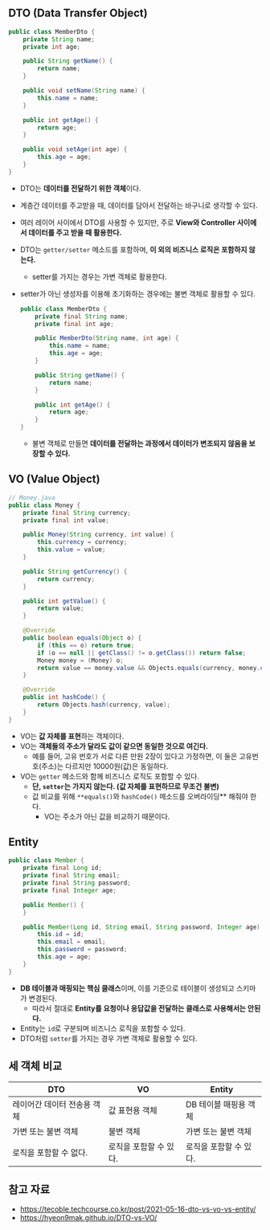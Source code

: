 ## DTO (Data Transfer Object)

```java
public class MemberDto {
    private String name;
    private int age;

    public String getName() {
        return name;
    }

    public void setName(String name) {
        this.name = name;
    }

    public int getAge() {
        return age;
    }

    public void setAge(int age) {
        this.age = age;
    }
}
```

- DTO는 **데이터를 전달하기 위한 객체**이다.
- 계층간 데이터를 주고받을 때, 데이터를 담아서 전달하는 바구니로 생각할 수 있다.
- 여러 레이어 사이에서 DTO를 사용할 수 있지만, 주로 **View와 Controller 사이에서 데이터를 주고 받을 때 활용한다.**
- DTO는 `getter/setter` 메소드를 포함하며, **이 외의 비즈니스 로직은 포함하지 않는다.**
    - setter를 가지는 경우는 가변 객체로 활용한다.
- setter가 아닌 생성자를 이용해 초기화하는 경우에는 불변 객체로 활용할 수 있다.
    
    ```java
    public class MemberDto {
        private final String name;
        private final int age;
    
        public MemberDto(String name, int age) {
            this.name = name;
            this.age = age;
        }
    
        public String getName() {
            return name;
        }
    
        public int getAge() {
            return age;
        }
    }
    ```
    
    - 불변 객체로 만들면 **데이터를 전달하는 과정에서 데이터가 변조되지 않음을 보장할 수 있다.**

## VO (Value Object)

```java
// Money.java
public class Money {
    private final String currency;
    private final int value;

    public Money(String currency, int value) {
        this.currency = currency;
        this.value = value;
    }

    public String getCurrency() {
        return currency;
    }

    public int getValue() {
        return value;
    }

    @Override
    public boolean equals(Object o) {
        if (this == o) return true;
        if (o == null || getClass() != o.getClass()) return false;
        Money money = (Money) o;
        return value == money.value && Objects.equals(currency, money.currency);
    }

    @Override
    public int hashCode() {
        return Objects.hash(currency, value);
    }
}
```

- VO는 **값 자체를 표현**하는 객체이다.
- VO는 **객체들의 주소가 달라도 값이 같으면 동일한 것으로 여긴다.**
    - 예를 들어, 고유 번호가 서로 다른 만원 2장이 있다고 가정하면, 이 둘은 고유번호(주소)는 다르지만 10000원(값)은 동일하다.
- VO는 `getter` 메소드와 함께 비즈니스 로직도 포함할 수 있다.
    - **단, `setter`는 가지지 않는다. (값 자체를 표현하므로 무조건 불변)**
    - 값 비교를 위해 `**equals()`와 `hashCode()` 메소드를 오버라이딩** 해줘야 한다.
        - VO는 주소가 아닌 값을 비교하기 때문이다.

## Entity

```java
public class Member {
    private final Long id;
    private final String email;
    private final String password;
    private final Integer age;

    public Member() {
    }

    public Member(Long id, String email, String password, Integer age) {
        this.id = id;
        this.email = email;
        this.password = password;
        this.age = age;
    }
}
```

- **DB 테이블과 매핑되는 핵심 클래스**이며, 이를 기준으로 테이블이 생성되고 스키마가 변경된다.
    - 따라서 절대로 **Entity를 요청이나 응답값을 전달하는 클래스로 사용해서는 안된다.**
- Entity는 `id`로 구분되며 비즈니스 로직을 포함할 수 있다.
- DTO처럼 `setter`를 가지는 경우 가변 객체로 활용할 수 있다.

## 세 객체 비교

| DTO | VO | Entity |
| --- | --- | --- |
| 레이어간 데이터 전송용 객체 | 값 표현용 객체 | DB 테이블 매핑용 객체 |
| 가변 또는 불변 객체 | 불변 객체 | 가변 또는 불변 객체 |
| 로직을 포함할 수 없다. | 로직을 포함할 수 있다. | 로직을 포함할 수 있다. |

## 참고 자료

- https://tecoble.techcourse.co.kr/post/2021-05-16-dto-vs-vo-vs-entity/
- https://hyeon9mak.github.io/DTO-vs-VO/